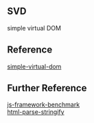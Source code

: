 ## SVD
simple virtual DOM
## Reference
[simple-virtual-dom](https://github.com/livoras/simple-virtual-dom)
## Further Reference
[js-framework-benchmark](https://github.com/krausest/js-framework-benchmark)  
[html-parse-stringify](https://github.com/HenrikJoreteg/html-parse-stringify)
